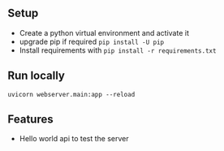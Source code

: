 ## Setup
- Create a python virtual environment and activate it
- upgrade pip if required `pip install -U pip`
- Install requirements with `pip install -r requirements.txt`

## Run locally
`uvicorn webserver.main:app --reload`

## Features
- Hello world api to test the server